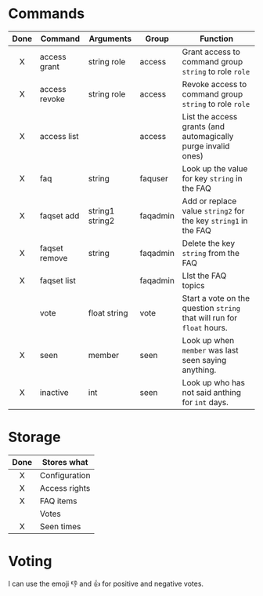 
# Commands
| Done | Command       | Arguments       | Group    | Function                                                               |
| :--: | ------------- | --------------- | -------- | ---------------------------------------------------------------------- |
|  X   | access grant  | string role     | access   | Grant access to command group `string` to role `role`                  |
|  X   | access revoke | string role     | access   | Revoke access to command group `string` to role `role`                 |
|  X   | access list   |                 | access   | List the access grants (and automagically purge invalid ones)          |
|  X   | faq           | string          | faquser  | Look up the value for key `string` in the FAQ                          |
|  X   | faqset add    | string1 string2 | faqadmin | Add or replace value `string2` for the key `string1` in the FAQ        |
|  X   | faqset remove | string          | faqadmin | Delete the key `string` from the FAQ                                   |
|  X   | faqset list   |                 | faqadmin | LIst the FAQ topics                                                    |
|      | vote          | float string    | vote     | Start a vote on the question `string` that will run for `float` hours. |
|  X   | seen          | member          | seen     | Look up when `member` was last seen saying anything.                   |
|  X   | inactive      | int             | seen     | Look up who has not said anthing for `int` days.                       |

# Storage
| Done | Stores what   |
| :--: | ------------- |
|  X   | Configuration |
|  X   | Access rights |
|  X   | FAQ items     |
|      | Votes         |
|  X   | Seen times    |

# Voting

I can use the emoji 👎 and 👍 for positive and negative votes.